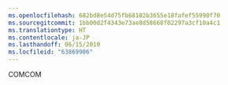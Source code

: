 ```yaml
---
ms.openlocfilehash: 682bd8e54d75fb68102b3655e18fafef55990f70
ms.sourcegitcommit: 1bb00d2f4343e73ae8d58668f02297a3cf10a4c1
ms.translationtype: HT
ms.contentlocale: ja-JP
ms.lasthandoff: 06/15/2019
ms.locfileid: "63869906"
---
```

<span data-ttu-id="bd174-101">COM</span><span class="sxs-lookup"><span data-stu-id="bd174-101">COM</span></span>